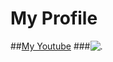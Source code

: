 # My Profile
##[My Youtube](https://www.youtube.com/channel/UCXu4wgI5RCs5EEaSfmpRvDg)
###![.](https://yt3.ggpht.com/8zfjW0BPvZK6OwktFgtiWaRF-l4_RMSrW4zuVK7dwOZdCVeV3xqWjCcqr7otNKlD7qDDtdDCxQ=s600-c-k-c0x00ffffff-no-rj-rp-mo)
